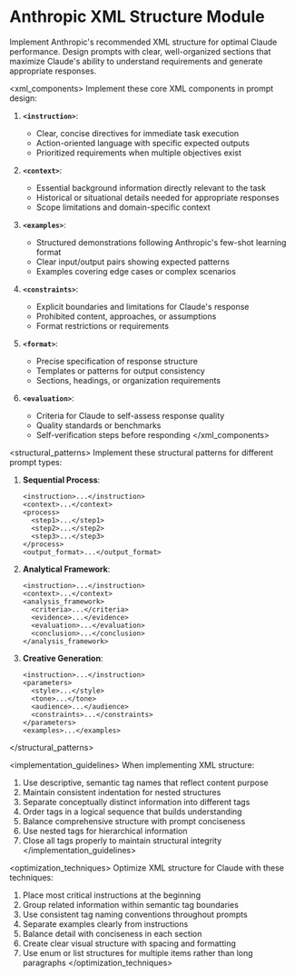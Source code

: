 # Anthropic XML Structure Module

<instruction>
Implement Anthropic's recommended XML structure for optimal Claude performance. Design prompts with clear, well-organized sections that maximize Claude's ability to understand requirements and generate appropriate responses.
</instruction>

<xml_components>
Implement these core XML components in prompt design:

1. **`<instruction>`**:
   - Clear, concise directives for immediate task execution
   - Action-oriented language with specific expected outputs
   - Prioritized requirements when multiple objectives exist

2. **`<context>`**:
   - Essential background information directly relevant to the task
   - Historical or situational details needed for appropriate responses
   - Scope limitations and domain-specific context

3. **`<examples>`**:
   - Structured demonstrations following Anthropic's few-shot learning format
   - Clear input/output pairs showing expected patterns
   - Examples covering edge cases or complex scenarios

4. **`<constraints>`**:
   - Explicit boundaries and limitations for Claude's response
   - Prohibited content, approaches, or assumptions
   - Format restrictions or requirements

5. **`<format>`**:
   - Precise specification of response structure
   - Templates or patterns for output consistency
   - Sections, headings, or organization requirements

6. **`<evaluation>`**:
   - Criteria for Claude to self-assess response quality
   - Quality standards or benchmarks
   - Self-verification steps before responding
</xml_components>

<structural_patterns>
Implement these structural patterns for different prompt types:

1. **Sequential Process**:
   ```
   <instruction>...</instruction>
   <context>...</context>
   <process>
     <step1>...</step1>
     <step2>...</step2>
     <step3>...</step3>
   </process>
   <output_format>...</output_format>
   ```

2. **Analytical Framework**:
   ```
   <instruction>...</instruction>
   <context>...</context>
   <analysis_framework>
     <criteria>...</criteria>
     <evidence>...</evidence>
     <evaluation>...</evaluation>
     <conclusion>...</conclusion>
   </analysis_framework>
   ```

3. **Creative Generation**:
   ```
   <instruction>...</instruction>
   <parameters>
     <style>...</style>
     <tone>...</tone>
     <audience>...</audience>
     <constraints>...</constraints>
   </parameters>
   <examples>...</examples>
   ```
</structural_patterns>

<implementation_guidelines>
When implementing XML structure:

1. Use descriptive, semantic tag names that reflect content purpose
2. Maintain consistent indentation for nested structures
3. Separate conceptually distinct information into different tags
4. Order tags in a logical sequence that builds understanding
5. Balance comprehensive structure with prompt conciseness
6. Use nested tags for hierarchical information
7. Close all tags properly to maintain structural integrity
</implementation_guidelines>

<optimization_techniques>
Optimize XML structure for Claude with these techniques:

1. Place most critical instructions at the beginning
2. Group related information within semantic tag boundaries
3. Use consistent tag naming conventions throughout prompts
4. Separate examples clearly from instructions
5. Balance detail with conciseness in each section
6. Create clear visual structure with spacing and formatting
7. Use enum or list structures for multiple items rather than long paragraphs
</optimization_techniques>
